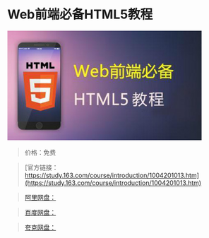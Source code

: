 # Web前端必备HTML5教程

![img](../../../assets/study163/free/F034BB256734F3BAE26EA33AE03F77B9.jpg)

> 价格：免费

> [官方链接：https://study.163.com/course/introduction/1004201013.htm](https://study.163.com/course/introduction/1004201013.htm)

> [阿里网盘：]()

> [百度网盘：]()

> [夸克网盘：]()
